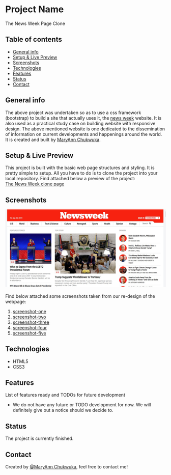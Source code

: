 # Project Name
The News Week Page Clone

## Table of contents
* [General info](#general-info)
* [Setup  & Live Preview](#setup)
* [Screenshots](#screenshots)
* [Technologies](#technologies)
* [Features](#features)
* [Status](#status)
* [Contact](#contact)

## General info
The above project was undertaken so as to use a css framework (bootstrap) to build a site that actually uses it, the <a href="https://www.newsweek.com/">news week</a> website. It is also used as a practical study case on building website with responsive design. The above mentioned website is one dedicated to the dissemination of information on current developments and happenings around the world. It is created and built by <a href="https://github.com/adaorachi">MaryAnn Chukwuka</a>.

## Setup & Live Preview
This project is built with the basic web page structures and styling. It is pretty simple to setup. All you have to do is to clone the project into your local repository.
Find attached below a preview of the project: <br>
<a href="https://raw.githack.com/adaorachi/newsweek/news-page/index.html">The News Week clone page </a>

## Screenshots
<img src="images/screenshot1.jpg"><br><br>
Find below attached some screenshots taken from our re-design of the webpage:

1. <a href="images/screenshot1.jpg">screenshot-one</a><br>
2. <a href="images/screenshot2.jpg">screenshot-two</a><br>
3. <a href="images/screenshot3.jpg">screenshot-three</a><br>
4. <a href="images/screenshot4.jpg">screenshot-four</a><br>
5. <a href="images/screenshot5.jpg">screenshot-five</a><br>

## Technologies
* HTML5
* CSS3

## Features
List of features ready and TODOs for future development
* We do not have any future or TODO development for now. We will definitely give out a notice should we decide to.

## Status
The project is currently finished.

## Contact
Created by [@MaryAnn Chukwuka](https://github.com/adaorachi), feel free to contact me!
